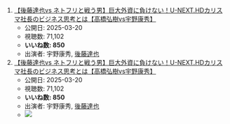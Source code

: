 1.  [【後藤達也vs ネトフリと戦う男】巨大外資に負けない！U-NEXT.HDカリスマ社長のビジネス思考とは【高橋弘樹vs宇野康秀】](/rehacq_fan/ids/https://www.youtube.com/watch?v=XOZukE5vBPQ "wikilink")
    -   公開日: 2025-03-20
    -   視聴数: 71,102
    -   **いいね数: 850**
    -   出演者: 宇野康秀, [後藤達也](/rehacq_fan/people/後藤達也 "wikilink")
1.  [【後藤達也vs ネトフリと戦う男】巨大外資に負けない！U-NEXT.HDカリスマ社長のビジネス思考とは【高橋弘樹vs宇野康秀】](https://www.youtube.com/watch?v=XOZukE5vBPQ)
    -   公開日: 2025-03-20
    -   視聴数: 71,102
    -   **いいね数: 850**
    -   出演者: 宇野康秀, [後藤達也](/rehacq_fan/people/後藤達也 "wikilink")
    - [![](https://img.youtube.com/vi/XOZukE5vBPQ/hqdefault.jpg)](https://www.youtube.com/watch?v=XOZukE5vBPQ)
